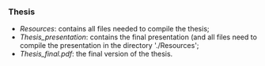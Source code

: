 ### Thesis

- _Resources_: contains all files needed to compile the thesis;
- _Thesis_presentation_: contains the final presentation (and all files need to compile the presentation in the directory './Resources';
- _Thesis_final.pdf_: the final version of the thesis.
